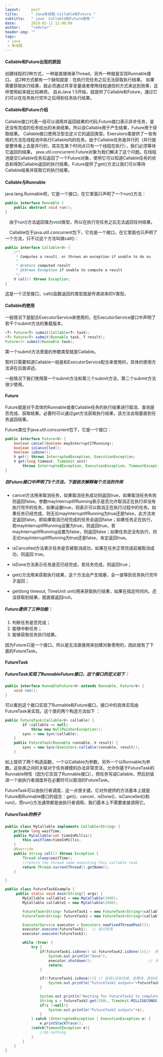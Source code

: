```yaml
---
layout:     post
title:      " Java多线程-Callable和Future "
subtitle:   " java  Callable和Future使用 "
date:       2019-02-11 12:00:00
author:     "redstar"
header-img: ""
tags:
 - java
 - 多线程
---
```


#### Callable和Future出现的原因
创建线程的2种方式，一种是直接继承Thread，另外一种就是实现Runnable接口。
这2种方式都有一个缺陷就是：在执行完任务之后无法获取执行结果。
如果需要获取执行结果，就必须通过共享变量或者使用线程通信的方式来达到效果，这样使用起来就比较麻烦。
自从Java 1.5开始，就提供了Callable和Future，通过它们可以在任务执行完毕之后得到任务执行结果。
#### Callable和Future介绍
Callable接口代表一段可以调用并返回结果的代码;Future接口表示异步任务，是还没有完成的任务给出的未来结果。所以说Callable用于产生结果，Future用于获取结果。
Callable接口使用泛型去定义它的返回类型。Executors类提供了一些有用的方法在线程池中执行Callable内的任务。由于Callable任务是并行的（并行就是整体看上去是并行的，其实在某个时间点只有一个线程在执行），我们必须等待它返回的结果。
java.util.concurrent.Future对象为我们解决了这个问题。在线程池提交Callable任务后返回了一个Future对象，使用它可以知道Callable任务的状态和得到Callable返回的执行结果。Future提供了get()方法让我们可以等待Callable结束并获取它的执行结果。
#### Callable与Runnable
java.lang.Runnable吧，它是一个接口，在它里面只声明了一个run()方法：

```java
public interface Runnable {
    public abstract void run();
}
```
　由于run()方法返回值为void类型，所以在执行完任务之后无法返回任何结果。

　Callable位于java.util.concurrent包下，它也是一个接口，在它里面也只声明了一个方法，只不过这个方法叫做call()：

```java
public interface Callable<V> {
    /**
     * Computes a result, or throws an exception if unable to do so.
     *
     * @return computed result
     * @throws Exception if unable to compute a result
     */
    V call() throws Exception;
}
```
这是一个泛型接口，call()函数返回的类型就是传递进来的V类型。

#### Callable的使用
一般情况下是配合ExecutorService来使用的，在ExecutorService接口中声明了若干个submit方法的重载版本。
```java
<T> Future<T> submit(Callable<T> task);
<T> Future<T> submit(Runnable task, T result);
Future<?> submit(Runnable task);
```
第一个submit方法里面的参数类型就是Callable。

暂时只需要知道Callable一般是和ExecutorService配合来使用的，具体的使用方法讲在后面讲述。

一般情况下我们使用第一个submit方法和第三个submit方法，第二个submit方法很少使用。
#### Future
Future就是对于具体的Runnable或者Callable任务的执行结果进行取消、查询是否完成、获取结果。必要时可以通过get方法获取执行结果，该方法会阻塞直到任务返回结果。

Future类位于java.util.concurrent包下，它是一个接口：

```java
public interface Future<V> {
    boolean cancel(boolean mayInterruptIfRunning);
    boolean isCancelled();
    boolean isDone();
    V get() throws InterruptedException, ExecutionException;
    V get(long timeout, TimeUnit unit)
        throws InterruptedException, ExecutionException, TimeoutException;
}
```
##### 在Future接口中声明了5个方法，下面依次解释每个方法的作用
* cancel方法用来取消任务，如果取消任务成功则返回true，如果取消任务失败则返回false。参数mayInterruptIfRunning表示是否允许取消正在执行却没有执行完毕的任务，如果设置true，则表示可以取消正在执行过程中的任务。如果任务已经完成，则无论mayInterruptIfRunning为true还是false，此方法肯定返回false，即如果取消已经完成的任务会返回false；如果任务正在执行，若mayInterruptIfRunning设置为true，则返回true，若mayInterruptIfRunning设置为false，则返回false；如果任务还没有执行，则无论mayInterruptIfRunning为true还是false，肯定返回true。

* isCancelled方法表示任务是否被取消成功，如果在任务正常完成前被取消成功，则返回 true。

* isDone方法表示任务是否已经完成，若任务完成，则返回true；

* get()方法用来获取执行结果，这个方法会产生阻塞，会一直等到任务执行完毕才返回；

* get(long timeout, TimeUnit unit)用来获取执行结果，如果在指定时间内，还没获取到结果，就直接返回null。

##### Future提供了三种功能：
1. 判断任务是否完成；
2. 能够中断任务；
3. 能够获取任务执行结果。

 因为Future只是一个接口，所以是无法直接用来创建对象使用的，因此就有了下面的FutureTask。

 #### FutureTask
 ##### FutureTask实现了RunnableFuture接口，这个接口的定义如下：

```java
public interface RunnableFuture<V> extends Runnable, Future<V> {
    void run();
}
```
可以看到这个接口实现了Runnable和Future接口，接口中的具体实现由FutureTask来实现。这个类的两个构造方法如下 ：

```java
public FutureTask(Callable<V> callable) {
        if (callable == null)
            throw new NullPointerException();
        sync = new Sync(callable);
    }
    public FutureTask(Runnable runnable, V result) {
        sync = new Sync(Executors.callable(runnable, result));
    }
```
如上提供了两个构造函数，一个以Callable为参数，另外一个以Runnable为参数。这些类之间的关联对于任务建模的办法非常灵活，允许你基于FutureTask的Runnable特性（因为它实现了Runnable接口），把任务写成Callable，然后封装进一个由执行者调度并在必要时可以取消的FutureTask。

FutureTask可以由执行者调度，这一点很关键。它对外提供的方法基本上就是Future和Runnable接口的组合：get()、cancel、isDone()、isCancelled()和run()，而run()方法通常都是由执行者调用，我们基本上不需要直接调用它。

##### FutureTask的例子

```java
public class MyCallable implements Callable<String> {
    private long waitTime;
    public MyCallable(int timeInMillis){
        this.waitTime=timeInMillis;
    }
    @Override
    public String call() throws Exception {
        Thread.sleep(waitTime);
        //return the thread name executing this callable task
        return Thread.currentThread().getName();
    }

}
```

```java
public class FutureTaskExample {
     public static void main(String[] args) {
        MyCallable callable1 = new MyCallable(1000);                       // 要执行的任务
        MyCallable callable2 = new MyCallable(2000);

        FutureTask<String> futureTask1 = new FutureTask<String>(callable1);// 将Callable写的任务封装到一个由执行者调度的FutureTask对象
        FutureTask<String> futureTask2 = new FutureTask<String>(callable2);

        ExecutorService executor = Executors.newFixedThreadPool(2);        // 创建线程池并返回ExecutorService实例
        executor.execute(futureTask1);  // 执行任务
        executor.execute(futureTask2);

        while (true) {
            try {
                if(futureTask1.isDone() && futureTask2.isDone()){//  两个任务都完成
                    System.out.println("Done");
                    executor.shutdown();                          // 关闭线程池和服务
                    return;
                }

                if(!futureTask1.isDone()){ // 任务1没有完成，会等待，直到任务完成
                    System.out.println("FutureTask1 output="+futureTask1.get());
                }

                System.out.println("Waiting for FutureTask2 to complete");
                String s = futureTask2.get(200L, TimeUnit.MILLISECONDS);
                if(s !=null){
                    System.out.println("FutureTask2 output="+s);
                }
            } catch (InterruptedException | ExecutionException e) {
                e.printStackTrace();
            }catch(TimeoutException e){
                //do nothing
            }
        }
    }
}
```
